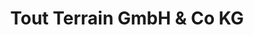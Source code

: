 ---
title: "Tout Terrain GmbH & Co KG"
url: /gundelfingen/tout-terrain-gmbh-und-co-kg/
shop: Fahrrad
---
